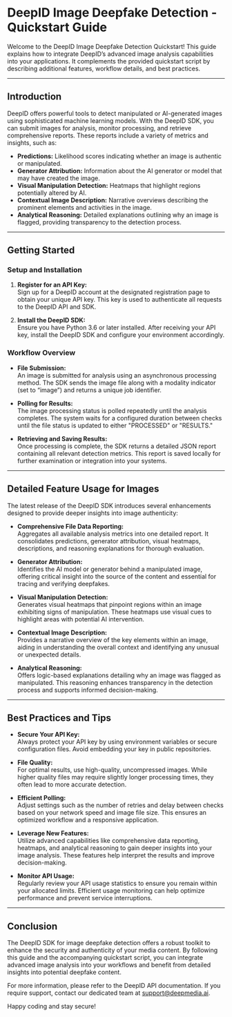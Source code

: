 # DeepID Image Deepfake Detection - Quickstart Guide

Welcome to the DeepID Image Deepfake Detection Quickstart! This guide explains how to integrate DeepID’s advanced image analysis capabilities into your applications. It complements the provided quickstart script by describing additional features, workflow details, and best practices.

---

## Introduction

DeepID offers powerful tools to detect manipulated or AI-generated images using sophisticated machine learning models. With the DeepID SDK, you can submit images for analysis, monitor processing, and retrieve comprehensive reports. These reports include a variety of metrics and insights, such as:

- **Predictions:** Likelihood scores indicating whether an image is authentic or manipulated.
- **Generator Attribution:** Information about the AI generator or model that may have created the image.
- **Visual Manipulation Detection:** Heatmaps that highlight regions potentially altered by AI.
- **Contextual Image Description:** Narrative overviews describing the prominent elements and activities in the image.
- **Analytical Reasoning:** Detailed explanations outlining why an image is flagged, providing transparency to the detection process.

---

## Getting Started

### Setup and Installation

1. **Register for an API Key:**  
   Sign up for a DeepID account at the designated registration page to obtain your unique API key. This key is used to authenticate all requests to the DeepID API and SDK.

2. **Install the DeepID SDK:**  
   Ensure you have Python 3.6 or later installed. After receiving your API key, install the DeepID SDK and configure your environment accordingly.

### Workflow Overview

- **File Submission:**  
  An image is submitted for analysis using an asynchronous processing method. The SDK sends the image file along with a modality indicator (set to “image”) and returns a unique job identifier.

- **Polling for Results:**  
  The image processing status is polled repeatedly until the analysis completes. The system waits for a configured duration between checks until the file status is updated to either "PROCESSED" or "RESULTS."

- **Retrieving and Saving Results:**  
  Once processing is complete, the SDK returns a detailed JSON report containing all relevant detection metrics. This report is saved locally for further examination or integration into your systems.

---

## Detailed Feature Usage for Images

The latest release of the DeepID SDK introduces several enhancements designed to provide deeper insights into image authenticity:

- **Comprehensive File Data Reporting:**  
  Aggregates all available analysis metrics into one detailed report. It consolidates predictions, generator attribution, visual heatmaps, descriptions, and reasoning explanations for thorough evaluation.

- **Generator Attribution:**  
  Identifies the AI model or generator behind a manipulated image, offering critical insight into the source of the content and essential for tracing and verifying deepfakes.

- **Visual Manipulation Detection:**  
  Generates visual heatmaps that pinpoint regions within an image exhibiting signs of manipulation. These heatmaps use visual cues to highlight areas with potential AI intervention.

- **Contextual Image Description:**  
  Provides a narrative overview of the key elements within an image, aiding in understanding the overall context and identifying any unusual or unexpected details.

- **Analytical Reasoning:**  
  Offers logic-based explanations detailing why an image was flagged as manipulated. This reasoning enhances transparency in the detection process and supports informed decision-making.

---

## Best Practices and Tips

- **Secure Your API Key:**  
  Always protect your API key by using environment variables or secure configuration files. Avoid embedding your key in public repositories.

- **File Quality:**  
  For optimal results, use high-quality, uncompressed images. While higher quality files may require slightly longer processing times, they often lead to more accurate detection.

- **Efficient Polling:**  
  Adjust settings such as the number of retries and delay between checks based on your network speed and image file size. This ensures an optimized workflow and a responsive application.

- **Leverage New Features:**  
  Utilize advanced capabilities like comprehensive data reporting, heatmaps, and analytical reasoning to gain deeper insights into your image analysis. These features help interpret the results and improve decision-making.

- **Monitor API Usage:**  
  Regularly review your API usage statistics to ensure you remain within your allocated limits. Efficient usage monitoring can help optimize performance and prevent service interruptions.

---

## Conclusion

The DeepID SDK for image deepfake detection offers a robust toolkit to enhance the security and authenticity of your media content. By following this guide and the accompanying quickstart script, you can integrate advanced image analysis into your workflows and benefit from detailed insights into potential deepfake content.

For more information, please refer to the DeepID API documentation. If you require support, contact our dedicated team at support@deepmedia.ai.

Happy coding and stay secure!
